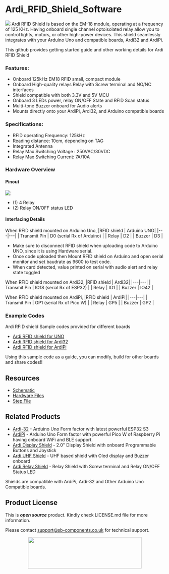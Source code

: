 # Ardi_RFID_Shield_Software
<img src="https://cdn.shopify.com/s/files/1/1217/2104/files/ArdiRFIDShield.jpg?v=1683884138">
Ardi RFID Shield is based on the EM-18 module, operating at a frequency of 125 KHz. Having onboard single channel optoisolated relay allow you to control lights, motors, or other high-power devices. This shield seamlessly integrates with your Arduino Uno and compatible boards, Ardi32 and ArdiPi. 

This github provides getting started guide and other working details for Ardi RFID Shield 

### Features:
- Onboard 125kHz EM18 RFID small, compact module
- Onboard High-quality relays Relay with Screw terminal and NO/NC interfaces
- Shield compatible with both 3.3V and 5V MCU
- Onboard 3 LEDs power, relay ON/OFF State and RFID Scan status
- Multi-tone Buzzer onboard for Audio alerts
- Mounts directly onto your ArdiPi, Ardi32, and Arduino compatible boards

### Specifications:
- RFID operating Frequency: 125kHz
- Reading distance: 10cm, depending on TAG
- Integrated Antenna
- Relay Max Switching Voltage : 250VAC/30VDC
- Relay Max Switching Current: 7A/10A
  
### Hardware Overview
#### Pinout
<img src="https://cdn.shopify.com/s/files/1/1217/2104/files/ArdiRFIDshieldpinout.jpg?v=1688468860">

- (1) 4 Relay
- (2) Relay ON/OFF status LED

#### Interfacing Details
When RFID shield mounted on Arduino Uno, 
|RFID shield | Arduino UNO| 
|---|---|
| Transmit Pin | D0 (serial Rx of Arduino) | 
| Relay  | D2 | 
| Buzzer | D3 | 

 * Make sure to disconnect RFID shield when uploading code to Arduino UNO, since it is using Hardware serial. 
 * Once code uploaded then Mount RFID shield on Arduino and open serial monitor and set baudrate as 9600 to test code.
 * When card detected, value printed on serial with audio alert and relay state toggled

When RFID shield mounted on Ardi32, 
|RFID shield | Ardi32| 
|---|---|
| Transmit Pin | IO18 (serial Rx of ESP32) | 
| Relay  | IO1 | 
| Buzzer | IO42 | 

When RFID shield mounted on ArdiPi, 
|RFID shield | ArdiPi| 
|---|---|
| Transmit Pin | GP1 (serial Rx of Pico W) | 
| Relay  | GP5 | 
| Buzzer | GP2 | 

### Example Codes
 Ardi RFID shield Sample codes provided for different boards
 - [Ardi RFID shield for UNO](https://github.com/sbcshop/Ardi_RFID_Shield_Software/tree/main/examples/ArduinoUno_RFID_shield_interfacing) 
 - [Ardi RFID shield for Ardi32](https://github.com/sbcshop/Ardi_RFID_Shield_Software/tree/main/examples/Ardi32_RFID_shield_interfacing) 
 - [Ardi RFID shield for ArdiPi](https://github.com/sbcshop/Ardi_RFID_Shield_Software/tree/main/examples/ArdiPi_RFID_shield_interfacing)
 
 Using this sample code as a guide, you can modify, build for other boards and share codes!!  
   
## Resources
  * [Schematic](https://github.com/sbcshop/Ardi_RFID_Shield_Hardware/blob/main/Design%20Data/SCH%204CH%20Relay%20Shield.pdf)
  * [Hardware Files](https://github.com/sbcshop/Ardi_RFID_Shield_Hardware/tree/main)
  * [Step File](https://github.com/sbcshop/Ardi_RFID_Shield_Hardware/blob/main/Mechanical%20Data/STEP%204CH%20Relay%20Shield.step)


## Related Products
   * [Ardi-32](https://shop.sb-components.co.uk/products/ardi32-uno-r3-alternative-board-based-on-esp32-s3-wroom?_pos=6&_sid=90d9cefb0&_ss=r) - Arduino Uno Form factor with latest powerful ESP32 S3
   * [ArdiPi](https://shop.sb-components.co.uk/products/ardipi-uno-r3-alternative-board-based-on-pico-w?_pos=5&_sid=5704675c2&_ss=r) - Arduino Uno Form factor with powerful Pico W of Raspberry Pi having onboard WiFi and BLE support.
   * [Ardi Display Shield](https://shop.sb-components.co.uk/products/ardi-display-shield-for-arduino-uno?_pos=5&_sid=961a5887c&_ss=r) - 2.0" Display Shield with onboard Programmable Buttons and Joystick
   * [Ardi UHF Shield](https://shop.sb-components.co.uk/products/ardi-uhf-shield-for-arduino-uno?variant=40791294836819) - UHF based shield with Oled display and Buzzer onboard
   * [Ardi Relay Shield](https://shop.sb-components.co.uk/products/ardi-relay-shield-for-arduino-uno?_pos=4&_sid=961a5887c&_ss=r) - Relay Shield with Screw terminal and Relay ON/OFF Status LED
   
   Shields are compatible with ArdiPi, Ardi-32 and Other Arduino Uno Compatible boards.

## Product License

This is ***open source*** product. Kindly check LICENSE.md file for more information.

Please contact support@sb-components.co.uk for technical support.
<p align="center">
  <img width="360" height="100" src="https://cdn.shopify.com/s/files/1/1217/2104/files/Logo_sb_component_3.png?v=1666086771&width=300">
</p>
